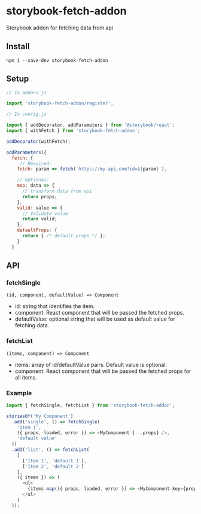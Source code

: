 # storybook-fetch-addon
Storybook addon for fetching data from api

## Install

```
npm i --save-dev storybook-fetch-addon
```

## Setup

```js
// In addons.js

import 'storybook-fetch-addon/register';
```

```js
// In config.js

import { addDecorator, addParameters } from '@storybook/react';
import { withFetch } from 'storybook-fetch-addon';

addDecorator(withFetch);

addParameters({
  fetch: {
     // Required:
    fetch: param => fetch(`https://my-api.com?id=${param}`),

    // Optional:
    map: data => { 
      // transform data from api
      return props;
    },
    valid: value => { 
      // Validate value
      return valid;
    },
    defaultProps: {
      return { /* default props */ };
    }
  }
```

## API

### fetchSingle

`(id, component, defaultValue) => Component`

* id: string that identifies the item.
* component: React component that will be passed the fetched props.
* defaultValue: optional string that will be used as default value for fetching data.


### fetchList

`(items, component) => Component`

* items: array of id/defaultValue pairs. Default value is optional.
* component: React component that will be passed the fetched props for all items.

### Example

```js
import { fetchSingle, fetchList } from 'storybook-fetch-addon';

storiesOf('My Component')
  .add('single', () => fetchSingle(
    'Item 1', 
    ({ props, loaded, error }) => <MyComponent {...props} />,
    'default value'
  ))
  .add('list', () => fetchList(
    [
      ['Item 1', 'default 1'],
      ['Item 2', 'default 2']
    ],
    ({ items }) => (
      <ul>
        {items.map(({ props, loaded, error }) => <MyComponent key={props.id} {...props} />)}
      </ul>
    )
  ));
```
